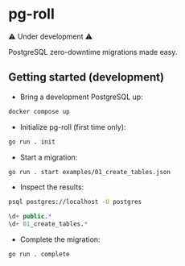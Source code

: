 # pg-roll

:warning: Under development :warning:

PostgreSQL zero-downtime migrations made easy.

## Getting started (development)

* Bring a development PostgreSQL up:

```sh
docker compose up
```

* Initialize pg-roll (first time only):

```sh
go run . init
```

* Start a migration:

```sh
go run . start examples/01_create_tables.json
```

* Inspect the results:

```sh
psql postgres://localhost -U postgres
```

```sql
\d+ public.*
\d+ 01_create_tables.*
```

* Complete the migration:

```sh
go run . complete
```